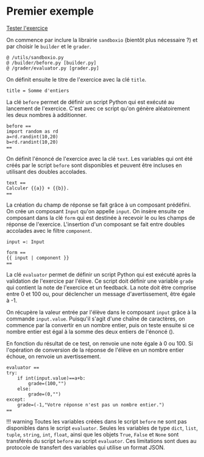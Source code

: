 # Premier exemple

[Tester l'exercice](https://pl.u-pem.fr/filebrowser/option?name=test_pl&path=Yggdrasil/demo/add_int.pl)

On commence par inclure la librairie `sandboxio` (bientôt plus nécessaire ?) et par choisir le `builder` et le `grader`.

~~~
@ /utils/sandboxio.py
@ /builder/before.py [builder.py]
@ /grader/evaluator.py [grader.py]
~~~

On définit ensuite le titre de l'exercice avec la clé `title`.
```
title = Somme d'entiers
```

La clé `before` permet de définir un script Python qui est exécuté au lancement de l'exercice. C'est avec ce script qu'on génère aléatoirement les deux nombres à additionner.

~~~
before ==
import random as rd
a=rd.randint(10,20)
b=rd.randint(10,20)
==
~~~

On définit l'énoncé de l'exercice avec la clé `text`. Les variables qui ont été créés par le script `before` sont disponibles et peuvent être incluses en utilisant des doubles accolades.

~~~
text ==
Calculer {{a}} + {{b}}.
==
~~~

La création du champ de réponse se fait grâce à un composant prédéfini. On crée un composant `Input` qu'on appelle `input`. On insère ensuite ce composant dans la clé `form` qui est destinée à recevoir le ou les champs de réponse de l'exercice. L'insertion d'un composant se fait entre doubles accolades avec le filtre `component`. 

~~~
input =: Input

form ==
{{ input | component }}
==
~~~

La clé `evaluator` permet de définir un script Python qui est exécuté après la validation de l'exercice par l'élève. Ce script doit définir une variable `grade` qui contient la note de l'exercice et un feedback. La note doit être comprise entre 0 et 100 ou, pour déclencher un message d'avertissement, être égale à -1. 

On récupère la valeur entrée par l'élève dans le composant `input` grâce à la commande `input.value`. Puisqu'il s'agit d'une chaîne de caractères, on commence par la convertir en un nombre entier, puis on teste ensuite si ce nombre entier est égal à la somme des deux entiers de l'énoncé (). 
  

En fonction du résultat de ce test, on renvoie une note égale à 0 ou 100. Si l'opération de conversion de la réponse de l'élève en un nombre entier échoue, on renvoie un avertissement.

```
evaluator ==
try:
    if int(input.value)==a+b:
        grade=(100,"")
    else:
        grade=(0,"")
except:
    grade=(-1,"Votre réponse n'est pas un nombre entier.")
==
```

!!! warning
    Toutes les variables créées dans le script `before` ne sont pas disponibles dans le script `evaluator`. Seules les variables         de type `dict`, `list`, `tuple`, `string`, `int`, `float`, ainsi que les objets `True`, `False` et `None` sont transférés du script `before` au script `evaluator`. Ces limitations sont dues au protocole de transfert des variables qui utilise un format JSON.

